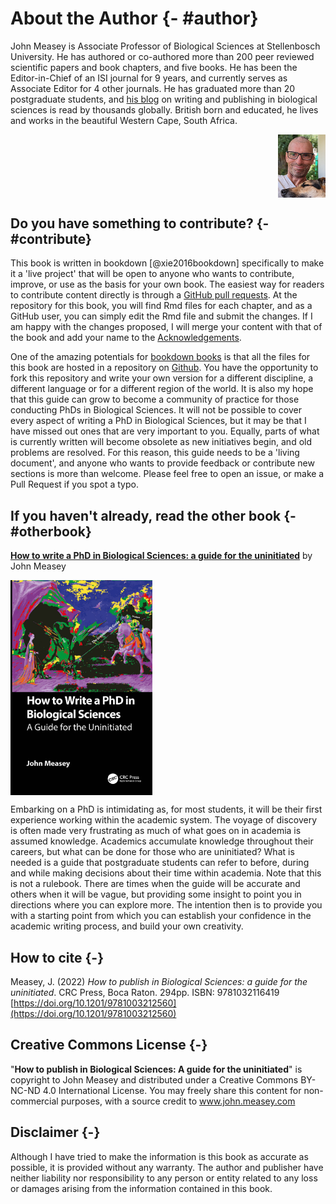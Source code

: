 # About the Author {- #author}

John Measey is Associate Professor of Biological Sciences at Stellenbosch University. He has authored or co-authored more than 200 peer reviewed scientific papers and book chapters, and five books. He has been the Editor-in-Chief of an ISI journal for 9 years, and currently serves as Associate Editor for 4 other journals. He has graduated more than 20 postgraduate students, and [his blog](john.measey.com/blog) on writing and publishing in biological sciences is read by thousands globally. British born and educated, he lives and works in the beautiful Western Cape, South Africa.

<a href="http://john.measey.com/About-Me" target="_blank"><img src="figures/john.jpg" width="15%" style="display: block; margin: auto 0 auto auto;" /></a>


## Do you have something to contribute? {- #contribute}

This book is written in bookdown [@xie2016bookdown] specifically to make it a 'live project' that will be open to anyone who wants to contribute, improve, or use as the basis for your own book. The easiest way for readers to contribute content directly is through a [GitHub pull requests](https://help.github.com/articles/about-pull-requests/). At the repository for this book, you will find Rmd files for each chapter, and as a GitHub user, you can simply edit the Rmd file and submit the changes. If I am happy with the changes proposed, I will merge your content with that of the book and add your name to the [Acknowledgements](#acknowledge). 

One of the amazing potentials for [bookdown books](https://bookdown.org/) is that all the files for this book are hosted in a repository on [Github](https://github.com/johnmeasey/How-to-write-a-PhD-in-Biological-Sciences/tree/main). You have the opportunity to fork this repository and write your own version for a different discipline, a different language or for a different region of the world. It is also my hope that this guide can grow to become a community of practice for those conducting PhDs in Biological Sciences. It will not be possible to cover every aspect of writing a PhD in Biological Sciences, but it may be that I have missed out ones that are very important to you. Equally, parts of what is currently written will become obsolete as new initiatives begin, and old problems are resolved. For this reason, this guide needs to be a 'living document', and anyone who wants to provide feedback or contribute new sections is more than welcome. Please feel free to open an issue, or make a Pull Request if you spot a typo. 

## If you haven't already, read the other book {- #otherbook}

**[How to write a PhD in Biological Sciences: a guide for the uninitiated](http://www.howtowriteaphd.org/)** by John Measey 

<a href="http://www.howtowriteaphd.org" target="_blank"><img src="figures/Cover1.jpg" width="45%" style="display: block; margin: auto auto auto 0;" /></a>

Embarking on a PhD is intimidating as, for most students, it will be their first experience working within the academic system. The voyage of discovery is often made very frustrating as much of what goes on in academia is assumed knowledge. Academics accumulate knowledge throughout their careers, but what can be done for those who are uninitiated? What is needed is a guide that postgraduate students can refer to before, during and while making decisions about their time within academia. Note that this is not a rulebook. There are times when the guide will be accurate and others when it will be vague, but providing some insight to point you in directions where you can explore more. The intention then is to provide you with a starting point from which you can establish your confidence in the academic writing process, and build your own creativity.

## How to cite {-}
Measey, J. (2022) _How to publish in Biological Sciences: a guide for the uninitiated_. CRC Press, Boca Raton. 294pp. ISBN: 9781032116419  [https://doi.org/10.1201/9781003212560](https://doi.org/10.1201/9781003212560)

## Creative Commons License {-}
"**How to publish in Biological Sciences: A guide for the uninitiated**" is copyright to John Measey and distributed under a Creative Commons BY-NC-ND 4.0 International License. You may freely share this content for non-commercial purposes, with a source credit to www.john.measey.com

## Disclaimer {-}

Although I have tried to make the information is this book as accurate as possible, it is provided without any warranty. The author and publisher have neither liability nor responsibility to any person or entity related to any loss or damages arising from the information contained in this book.
